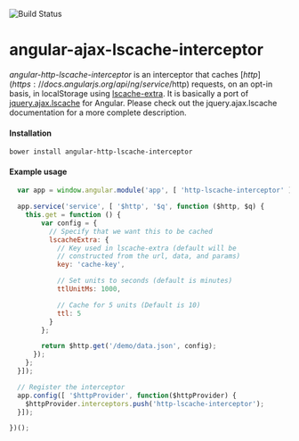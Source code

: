 ![Build Status](https://travis-ci.org/brophdawg11/angular-http-lscache-interceptor.svg?branch=master)

# angular-ajax-lscache-interceptor

*angular-http-lscache-interceptor* is an interceptor that caches [$http](https://docs.angularjs.org/api/ng/service/$http) requests, on an opt-in basis, in localStorage using [lscache-extra](https://github.com/brophdawg11/lscache-extra).  It is basically a port of [jquery.ajax.lscache](https://github.com/brophdawg11/jquery.ajax.lscache) for Angular.  Please check out the jquery.ajax.lscache documentation for a more complete description.

#### Installation
`bower install angular-http-lscache-interceptor`

#### Example usage

```javascript
  var app = window.angular.module('app', [ 'http-lscache-interceptor' ]);

  app.service('service', [ '$http', '$q', function ($http, $q) {
    this.get = function () {
        var config = {
          // Specify that we want this to be cached
          lscacheExtra: {
            // Key used in lscache-extra (default will be
            // constructed from the url, data, and params)
            key: 'cache-key',

            // Set units to seconds (default is minutes)
            ttlUnitMs: 1000,

            // Cache for 5 units (Default is 10)
            ttl: 5
          }
        };

        return $http.get('/demo/data.json', config);
      });
    };
  }]);

  // Register the interceptor
  app.config([ '$httpProvider', function($httpProvider) {
    $httpProvider.interceptors.push('http-lscache-interceptor');
  }]);

})();

```
